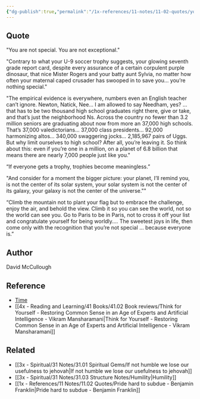```yaml
---
{"dg-publish":true,"permalink":"/1x-references/11-notes/11-02-quotes/you-are-not-special-and-not-exceptional-everyone-is-david-mc-cullough/","title":"You are not special and not exceptional - everyone is - David McCullough","created":"2023-03-09T09:38:58.000+03:00","updated":"2024-02-14T20:18:36.345+03:00"}
---
```



## Quote
"You are not special. You are not exceptional."

"Contrary to what your U-9 soccer trophy suggests, your glowing seventh grade report card, despite every assurance of a certain corpulent purple dinosaur, that nice Mister Rogers and your batty aunt Sylvia, no matter how often your maternal caped crusader has swooped in to save you… you’re nothing special."

"The empirical evidence is everywhere, numbers even an English teacher can’t ignore. Newton, Natick, Nee… I am allowed to say Needham, yes? … that has to be two thousand high school graduates right there, give or take, and that’s just the neighborhood Ns. Across the country no fewer than 3.2 million seniors are graduating about now from more an 37,000 high schools. That’s 37,000 valedictorians… 37,000 class presidents… 92,000 harmonizing altos… 340,000 swaggering jocks… 2,185,967 pairs of Uggs. But why limit ourselves to high school? After all, you’re leaving it. So think about this: even if you’re one in a million, on a planet of 6.8 billion that means there are nearly 7,000 people just like you."

“If everyone gets a trophy, trophies become meaningless.”

"And consider for a moment the bigger picture: your planet, I’ll remind you, is not the center of its solar system, your solar system is not the center of its galaxy, your galaxy is not the center of the universe.""

“Climb the mountain not to plant your flag but to embrace the challenge, enjoy the air, and behold the view. Climb it so you can see the world, not so the world can see you. Go to Paris to be in Paris, not to cross it off your list and congratulate yourself for being worldly.… The sweetest joys in life, then come only with the recognition that you’re not special … because everyone is.”

## Author
David McCullough

## Reference
- [Time](https://time.com/4116019/david-mccullough-jr-graduation-speech-wellesley-high/)
- [[4x - Reading and Learning/41 Books/41.02 Book reviews/Think for Yourself - Restoring Common Sense in an Age of Experts and Artificial Intelligence - Vikram Mansharamani\|Think for Yourself - Restoring Common Sense in an Age of Experts and Artificial Intelligence - Vikram Mansharamani]]

## Related
- [[3x - Spiritual/31 Notes/31.01 Spiritual Gems/If not humble we lose our usefulness to jehovah\|If not humble we lose our usefulness to jehovah]]
- [[3x - Spiritual/31 Notes/31.03 Structure Notes/Humility\|Humility]]
- [[1x - References/11 Notes/11.02 Quotes/Pride hard to subdue - Benjamin Franklin\|Pride hard to subdue - Benjamin Franklin]]